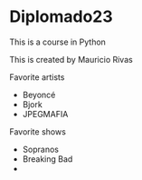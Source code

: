 # Diplomado23

This is a course in Python

This is created by Mauricio Rivas

Favorite artists
- Beyoncé
- Bjork
- JPEGMAFIA

Favorite shows
- Sopranos
- Breaking Bad
- 

